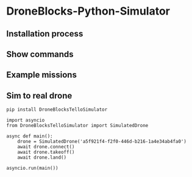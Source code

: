 # DroneBlocks-Python-Simulator

## Installation process

## Show commands

## Example missions

## Sim to real drone
```
pip install DroneBlocksTelloSimulator
```

```
import asyncio
from DroneBlocksTelloSimulator import SimulatedDrone

async def main():
    drone = SimulatedDrone('a5f921f4-f2f0-446d-b216-1a4e34ab4fa0')
    await drone.connect()
    await drone.takeoff()
    await drone.land()

asyncio.run(main())
```